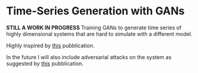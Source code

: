 # Time-Series Generation with GANs

**STILL A WORK IN PROGRESS**
Training GANs to generate time series of highly dimensional systems that are hard to simulate with a different model.

Highly inspired by [this](https://openreview.net/pdf?id=RHZs3GqLBwg) pubblication.

In the future I will also include adversarial attacks on the system as suggested by [this](https://arxiv.org/abs/1902.10755) pubblication.
